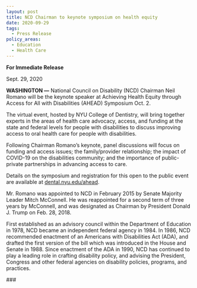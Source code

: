 ```yaml
---
layout: post
title: NCD Chairman to keynote symposium on health equity
date: 2020-09-29
tags:
  - Press Release
policy_areas:
  - Education
  - Health Care
---
```


**For Immediate Release**

Sept. 29, 2020

**WASHINGTON —** National Council on Disability (NCD) Chairman Neil Romano will be the keynote speaker at Achieving Health Equity through Access for All with Disabilities (AHEAD) Symposium Oct. 2.

The virtual event, hosted by NYU College of Dentistry, will bring together experts in the areas of health care advocacy, access, and funding at the state and federal levels for people with disabilities to discuss improving access to oral health care for people with disabilities.

Following Chairman Romano’s keynote, panel discussions will focus on funding and access issues; the family/provider relationship; the impact of COVID-19 on the disabilities community; and the importance of public-private partnerships in advancing access to care.

Details on the symposium and registration for this open to the public event are available at [dental.nyu.edu/ahead](https://dental.nyu.edu/ahead).

Mr. Romano was appointed to NCD in February 2015 by Senate Majority Leader Mitch McConnell. He was reappointed for a second term of three years by McConnell, and was designated as Chairman by President Donald J. Trump on Feb. 28, 2018.

First established as an advisory council within the Department of Education in 1978, NCD became an independent federal agency in 1984. In 1986, NCD recommended enactment of an Americans with Disabilities Act (ADA), and drafted the first version of the bill which was introduced in the House and Senate in 1988. Since enactment of the ADA in 1990, NCD has continued to play a leading role in crafting disability policy, and advising the President, Congress and other federal agencies on disability policies, programs, and practices.

\###
